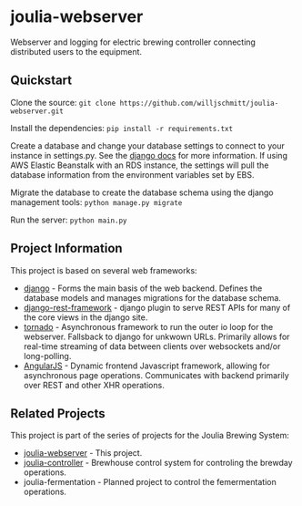 # joulia-webserver
Webserver and logging for electric brewing controller connecting distributed users to the equipment.

## Quickstart
Clone the source:
`git clone https://github.com/willjschmitt/joulia-webserver.git`

Install the dependencies:
`pip install -r requirements.txt`

Create a database and change your database settings to connect to your instance in settings.py. See the [django docs](https://docs.djangoproject.com/en/1.9/ref/settings/#std:setting-DATABASES) for more information. If using AWS Elastic Beanstalk with an RDS instance, the settings will pull the database information from the environment variables set by EBS.

Migrate the database to create the database schema using the django management tools:
`python manage.py migrate`

Run the server:
`python main.py`

## Project Information
This project is based on several web frameworks:
* [django](https://www.djangoproject.com/) - Forms the main basis of the web backend. Defines the database models and manages migrations for the database schema.
* [django-rest-framework](http://www.django-rest-framework.org/) - django plugin to serve REST APIs for many of the core views in the django site.
* [tornado](http://www.tornadoweb.org/en/stable/) - Asynchronous framework to run the outer io loop for the webserver. Fallsback to django for unkwown URLs. Primarily allows for real-time streaming of data between clients over websockets and/or long-polling.
* [AngularJS](https://angularjs.org/) - Dynamic frontend Javascript framework, allowing for asynchronous page operations. Communicates with backend primarily over REST and other XHR operations.

## Related Projects
This project is part of the series of projects for the Joulia Brewing System:
* [joulia-webserver](https://github.com/willjschmitt/joulia-webserver) - This project.
* [joulia-controller](https://github.com/willjschmitt/joula-controller) - Brewhouse control system for controling the brewday operations.
* joulia-fermentation - Planned project to control the femermentation operations.
